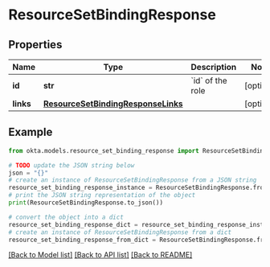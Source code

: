 # ResourceSetBindingResponse


## Properties

Name | Type | Description | Notes
------------ | ------------- | ------------- | -------------
**id** | **str** | &#x60;id&#x60; of the role | [optional] 
**links** | [**ResourceSetBindingResponseLinks**](ResourceSetBindingResponseLinks.md) |  | [optional] 

## Example

```python
from okta.models.resource_set_binding_response import ResourceSetBindingResponse

# TODO update the JSON string below
json = "{}"
# create an instance of ResourceSetBindingResponse from a JSON string
resource_set_binding_response_instance = ResourceSetBindingResponse.from_json(json)
# print the JSON string representation of the object
print(ResourceSetBindingResponse.to_json())

# convert the object into a dict
resource_set_binding_response_dict = resource_set_binding_response_instance.to_dict()
# create an instance of ResourceSetBindingResponse from a dict
resource_set_binding_response_from_dict = ResourceSetBindingResponse.from_dict(resource_set_binding_response_dict)
```
[[Back to Model list]](../README.md#documentation-for-models) [[Back to API list]](../README.md#documentation-for-api-endpoints) [[Back to README]](../README.md)


